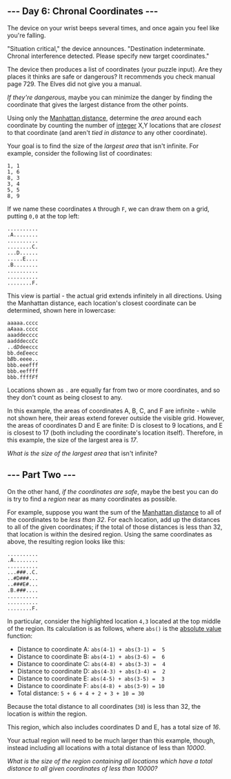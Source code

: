 <article class="day-desc"><h2>--- Day 6: Chronal Coordinates ---</h2><p>The device on your wrist beeps several times, and once again you feel like you're falling.</p>
<p>"<span title="Why is the situation always critical? Why can't the situation just be boring for once?">Situation critical</span>," the device announces. "Destination indeterminate. Chronal interference detected. Please specify new target coordinates."</p>
<p>The device then produces a list of coordinates (your puzzle input). Are they places it thinks are safe or dangerous? It recommends you check manual page 729. The Elves did not give you a manual.</p>
<p><em>If they're dangerous,</em> maybe you can minimize the danger by finding the coordinate that gives the largest distance from the other points.</p>
<p>Using only the <a href="https://en.wikipedia.org/wiki/Taxicab_geometry">Manhattan distance</a>, determine the <em>area</em> around each coordinate by counting the number of <a href="https://en.wikipedia.org/wiki/Integer">integer</a> X,Y locations that are <em>closest</em> to that coordinate (and aren't <em>tied in distance</em> to any other coordinate).</p>
<p>Your goal is to find the size of the <em>largest area</em> that isn't infinite. For example, consider the following list of coordinates:</p>
<pre><code>1, 1
1, 6
8, 3
3, 4
5, 5
8, 9
</code></pre>
<p>If we name these coordinates <code>A</code> through <code>F</code>, we can draw them on a grid, putting <code>0,0</code> at the top left:</p>
<pre><code>..........
.A........
..........
........C.
...D......
.....E....
.B........
..........
..........
........F.
</code></pre>
<p>This view is partial - the actual grid extends infinitely in all directions.  Using the Manhattan distance, each location's closest coordinate can be determined, shown here in lowercase:</p>
<pre><code>aaaaa.cccc
a<em>A</em>aaa.cccc
aaaddecccc
aadddecc<em>C</em>c
..d<em>D</em>deeccc
bb.de<em>E</em>eecc
b<em>B</em>b.eeee..
bbb.eeefff
bbb.eeffff
bbb.ffff<em>F</em>f
</code></pre>
<p>Locations shown as <code>.</code> are equally far from two or more coordinates, and so they don't count as being closest to any.</p>
<p>In this example, the areas of coordinates A, B, C, and F are infinite - while not shown here, their areas extend forever outside the visible grid. However, the areas of coordinates D and E are finite: D is closest to 9 locations, and E is closest to 17 (both including the coordinate's location itself).  Therefore, in this example, the size of the largest area is <em>17</em>.</p>
<p><em>What is the size of the largest area</em> that isn't infinite?</p>
</article>
<article class="day-desc"><h2 id="part2">--- Part Two ---</h2><p>On the other hand, <em>if the coordinates are safe</em>, maybe the best you can do is try to find a <em>region</em> near as many coordinates as possible.</p>
<p>For example, suppose you want the sum of the <a href="https://en.wikipedia.org/wiki/Taxicab_geometry">Manhattan distance</a> to all of the coordinates to be <em>less than 32</em>.  For each location, add up the distances to all of the given coordinates; if the total of those distances is less than 32, that location is within the desired region. Using the same coordinates as above, the resulting region looks like this:</p>
<pre><code>..........
.A........
..........
...#<em>#</em>#..C.
..#D###...
..###E#...
.B.###....
..........
..........
........F.
</code></pre>
<p>In particular, consider the highlighted location <code>4,3</code> located at the top middle of the region. Its calculation is as follows, where <code>abs()</code> is the <a href="https://en.wikipedia.org/wiki/Absolute_value">absolute value</a> function:</p>
<ul>
<li>Distance to coordinate A: <code>abs(4-1) + abs(3-1) = &nbsp;5</code></li>
<li>Distance to coordinate B: <code>abs(4-1) + abs(3-6) = &nbsp;6</code></li>
<li>Distance to coordinate C: <code>abs(4-8) + abs(3-3) = &nbsp;4</code></li>
<li>Distance to coordinate D: <code>abs(4-3) + abs(3-4) = &nbsp;2</code></li>
<li>Distance to coordinate E: <code>abs(4-5) + abs(3-5) = &nbsp;3</code></li>
<li>Distance to coordinate F: <code>abs(4-8) + abs(3-9) = 10</code></li>
<li>Total distance: <code>5 + 6 + 4 + 2 + 3 + 10 = 30</code></li>
</ul>
<p>Because the total distance to all coordinates (<code>30</code>) is less than 32, the location is <em>within</em> the region.</p>
<p>This region, which also includes coordinates D and E, has a total size of <em>16</em>.</p>
<p>Your actual region will need to be much larger than this example, though, instead including all locations with a total distance of less than <em>10000</em>.</p>
<p><em>What is the size of the region containing all locations which have a total distance to all given coordinates of less than 10000?</em></p>
</article>
